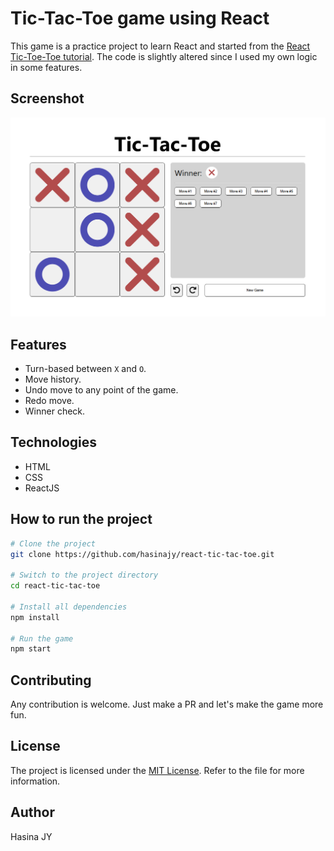 # Tic-Tac-Toe game using React

This game is a practice project to learn React and started from the [React Tic-Toe-Toe tutorial](https://react.dev/learn/tutorial-tic-tac-toe). The code is slightly altered since I used my own logic in some features.

## Screenshot
![alt text](image.png)

## Features
- Turn-based between `X` and `O`.
- Move history.
- Undo move to any point of the game.
- Redo move.
- Winner check.

## Technologies
- HTML
- CSS
- ReactJS

## How to run the project
```bash
# Clone the project
git clone https://github.com/hasinajy/react-tic-tac-toe.git

# Switch to the project directory
cd react-tic-tac-toe

# Install all dependencies
npm install

# Run the game
npm start
```

## Contributing
Any contribution is welcome. Just make a PR and let's make the game more fun.

## License
The project is licensed under the [MIT License](./LICENSE.md). Refer to the file for more information.

## Author
Hasina JY